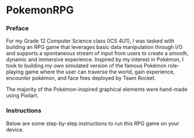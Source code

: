 # PokemonRPG

### Preface
For my Grade 12 Computer Science class (ICS 4U1), I was tasked with building an RPG game that leverages basic data manipulation through I/O 
and supports a spontaneous stream of input from users to create a smooth, dynamic and immersive experience. Inspired by my interest in Pokémon,
I took to building my own simulated version of the famous Pokémon role-playing game where the user can traverse the world, gain experience, 
encounter pokémon, and face foes deployed by Team Rocket. 

The majority of the Pokémon-inspired graphical elements were hand-made using Pixilart.


### Instructions

Below are some step-by-step instructions to run this RPG game on your device.
